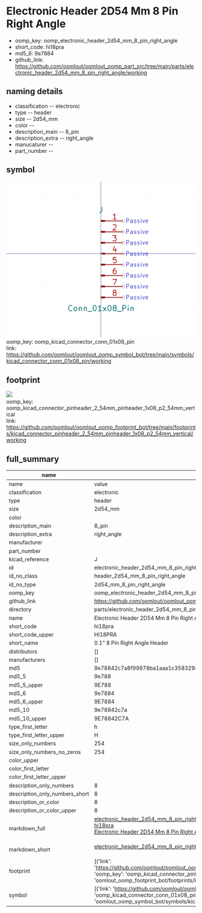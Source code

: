 # Electronic Header 2D54 Mm 8 Pin Right Angle

  
* oomp_key: oomp_electronic_header_2d54_mm_8_pin_right_angle 
* short_code: hi18pra
* md5_6: 9e7884  
* github_link: https://github.com/oomlout/oomlout_oomp_part_src/tree/main/parts/electronic_header_2d54_mm_8_pin_right_angle/working  
## naming details
* classification -- electronic
* type -- header
* size -- 2d54_mm
* color -- 
* description_main -- 8_pin
* description_extra -- right_angle
* manucaturer -- 
* part_number -- 



## symbol

![](symbol/0/working/working_600.png)  
oomp_key: oomp_kicad_connector_conn_01x08_pin  
link: https://github.com/oomlout/oomlout_oomp_symbol_bot/tree/main/symbols/kicad_connector_conn_01x08_pin/working  

## footprint

![](footprint/0/working/working_600.png)  
oomp_key: oomp_kicad_connector_pinheader_2_54mm_pinheader_1x08_p2_54mm_vertical  
link: https://github.com/oomlout/oomlout_oomp_footprint_bot/tree/main/footprints/kicad_connector_pinheader_2_54mm_pinheader_1x08_p2_54mm_vertical/working  

## full_summary
| name | value | 
| --- | --- | 
| name | value | 
| classification | electronic | 
| type | header | 
| size | 2d54_mm | 
| color |  | 
| description_main | 8_pin | 
| description_extra | right_angle | 
| manufacturer |  | 
| part_number |  | 
| kicad_reference | J | 
| id | electronic_header_2d54_mm_8_pin_right_angle | 
| id_no_class | header_2d54_mm_8_pin_right_angle | 
| id_no_type | 2d54_mm_8_pin_right_angle | 
| oomp_key | oomp_electronic_header_2d54_mm_8_pin_right_angle | 
| github_link | https://github.com/oomlout/oomlout_oomp_part_src/tree/main/parts/electronic_header_2d54_mm_8_pin_right_angle/working | 
| directory | parts/electronic_header_2d54_mm_8_pin_right_angle | 
| name | Electronic Header 2D54 Mm 8 Pin Right Angle | 
| short_code | hi18pra | 
| short_code_upper | HI18PRA | 
| short_name | 0.1" 8 Pin Right Angle Header | 
| distributors | [] | 
| manufacturers | [] | 
| md5 | 9e78842c7a8f99978ba1aaa1c3583294 | 
| md5_5 | 9e788 | 
| md5_5_upper | 9E788 | 
| md5_6 | 9e7884 | 
| md5_6_upper | 9E7884 | 
| md5_10 | 9e78842c7a | 
| md5_10_upper | 9E78842C7A | 
| type_first_letter | h | 
| type_first_letter_upper | H | 
| size_only_numbers | 254 | 
| size_only_numbers_no_zeros | 254 | 
| color_upper |  | 
| color_first_letter |  | 
| color_first_letter_upper |  | 
| description_only_numbers | 8 | 
| description_only_numbers_short | 8 | 
| description_or_color | 8 | 
| description_or_color_upper | 8 | 
| markdown_full | [electronic_header_2d54_mm_8_pin_right_angle](https://github.com/oomlout/oomlout_oomp_part_src/tree/main/parts/electronic_header_2d54_mm_8_pin_right_angle/working)<br>[hi18pra](https://github.com/oomlout/oomlout_oomp_part_src/tree/main/parts/electronic_header_2d54_mm_8_pin_right_angle/working)<br>[Electronic Header 2D54 Mm 8 Pin Right Angle](https://github.com/oomlout/oomlout_oomp_part_src/tree/main/parts/electronic_header_2d54_mm_8_pin_right_angle/working)<br><br> | 
| markdown_short | [electronic_header_2d54_mm_8_pin_right_angle](https://github.com/oomlout/oomlout_oomp_part_src/tree/main/parts/electronic_header_2d54_mm_8_pin_right_angle/working)<br><br> | 
| footprint | [{'link': 'https://github.com/oomlout/oomlout_oomp_footprint_bot/tree/main/foootprntss/kicad_connector_pinheader_2_54mm_pinheader_1x08_p2_54mm_vertical', 'oomp_key': 'oomp_kicad_connector_pinheader_2_54mm_pinheader_1x08_p2_54mm_vertical', 'directory': 'oomlout_oomp_footprint_bot/footprints/kicad_connector_pinheader_2_54mm_pinheader_1x08_p2_54mm_vertical//working/working.kicad_mod'}] | 
| symbol | [{'link': 'https://github.com/oomlout/oomlout_oomp_symbol_bot/tree/main/symbols/kicad_connector_conn_01x08_pin', 'oomp_key': 'oomp_kicad_connector_conn_01x08_pin', 'directory': 'oomlout_oomp_symbol_bot/symbols/kicad_connector_conn_01x08_pin//working/working.kicad_sym'}] | 
